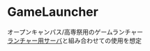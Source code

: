# GameLauncher
オープンキャンパス/高専祭用のゲームランチャー\
[ランチャー用サーバ](https://github.com/pepi-p/LauncherServer)と組み合わせての使用を想定
